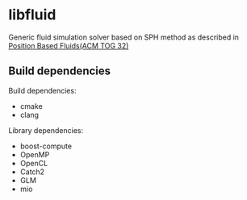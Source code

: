 libfluid
========

Generic fluid simulation solver based on SPH method as described in [Position Based Fluids(ACM TOG 32)](http://mmacklin.com/pbf_sig_preprint.pdf)

## Build dependencies

Build dependencies:

 * cmake
 * clang

Library dependencies:

 * boost-compute
 * OpenMP
 * OpenCL
 * Catch2
 * GLM
 * mio
